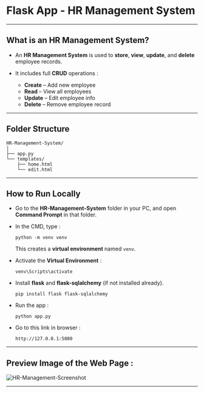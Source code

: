 # Flask App - HR Management System
---
## What is an HR Management System?
- An **HR Management System** is used to **store**, **view**, **update**, and **delete** employee records.
- It includes full **CRUD** operations :

   - **Create** – Add new employee
  - **Read** – View all employees
  - **Update** – Edit employee info
  - **Delete** – Remove employee record
---
## Folder Structure
```
HR-Management-System/
│
├── app.py  
└── templates/
    ├── home.html  
    └── edit.html
```
---
## How to Run Locally
- Go to the **HR-Management-System** folder in your PC, and open **Command Prompt** in that folder.

- In the CMD, type :
  ```
  python -m venv venv  
  ```
  This creates a **virtual environment** named `venv`.

- Activate the **Virtual Environment** :
  ```
  venv\Scripts\activate
  ```
- Install **flask** and **flask-sqlalchemy** (if not installed already).
  ```
  pip install flask flask-sqlalchemy
  ```
- Run the app :
  ```
  python app.py
  ```
- Go to this link in browser :
  ```
  http://127.0.0.1:5000
  ```
---
## Preview Image of the Web Page : 
![HR-Management-Screenshot](https://github.com/user-attachments/assets/3a02792a-831c-4454-87cf-d4cc1d175e87)

---
